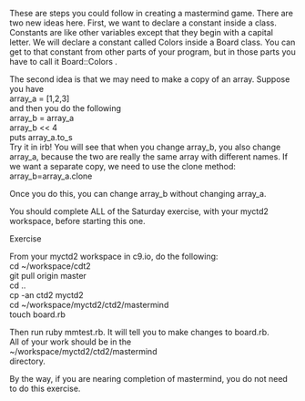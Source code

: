 These are steps you could follow in creating a mastermind game.  There are two
new ideas here.  First, we want to declare a constant inside a class.  Constants
are like other variables except that they begin with a capital letter.  We
will declare a constant called Colors inside a Board class.  You can get to that
constant from other parts of your program, but in those parts you have to call
it Board::Colors .

The second idea is that we may need to make a copy of an array.  Suppose you
have <br/>
array_a = [1,2,3]<br/>
and then you do the following<br/>
array_b = array_a<br/>
array_b << 4<br/>
puts array_a.to_s<br/>
Try it in irb!  You will see that when you change array_b, you also change
array_a, because the two are really the same array with different names.  If
we want a separate copy, we need to use the clone method:<br/>
array_b=array_a.clone<br/>

Once you do this, you can change array_b without changing array_a.

You should complete ALL of the Saturday exercise, with your myctd2 workspace,
before starting this one.

Exercise

From your myctd2 workspace in c9.io, do the following:<br/>
cd ~/workspace/cdt2<br/>
git pull origin master<br/>
cd ..<br/>
cp -an ctd2 myctd2<br/>
cd ~/workspace/myctd2/ctd2/mastermind<br/>
touch board.rb<br/>

Then run ruby mmtest.rb.  It will tell you to make changes to board.rb.<br/>
All of your work should be in the<br/>
~/workspace/myctd2/ctd2/mastermind<br/>
directory.<br/>

By the way, if you are nearing completion of mastermind, you do not need to do
this exercise.